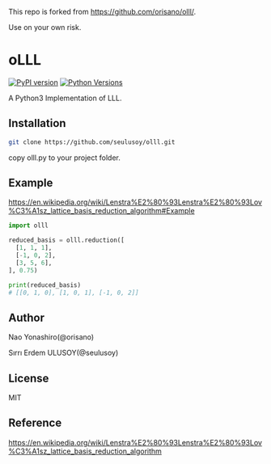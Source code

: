 This repo is forked from https://github.com/orisano/olll/.

Use on your own risk.

# oLLL

[![PyPI version](https://badge.fury.io/py/olll.svg)](https://badge.fury.io/py/olll)
[![Python Versions](https://img.shields.io/pypi/pyversions/olll.svg)](https://pypi.org/project/olll/)

A Python3 Implementation of LLL.

## Installation
```bash
git clone https://github.com/seulusoy/olll.git
```
copy olll.py to your project folder.

## Example
https://en.wikipedia.org/wiki/Lenstra%E2%80%93Lenstra%E2%80%93Lov%C3%A1sz_lattice_basis_reduction_algorithm#Example

```python
import olll

reduced_basis = olll.reduction([
  [1, 1, 1],
  [-1, 0, 2],
  [3, 5, 6],
], 0.75)

print(reduced_basis)
# [[0, 1, 0], [1, 0, 1], [-1, 0, 2]]
```

## Author
Nao Yonashiro(@orisano)

Sırrı Erdem ULUSOY(@seulusoy)

## License
MIT

## Reference
https://en.wikipedia.org/wiki/Lenstra%E2%80%93Lenstra%E2%80%93Lov%C3%A1sz_lattice_basis_reduction_algorithm
